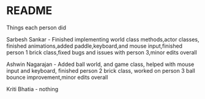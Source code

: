 # README #

Things each person did

Sarbesh Sankar - Finished implementing world class methods,actor classes, finished animations,added paddle,keyboard,and mouse input,finished person 1 brick class,fixed bugs and issues with person 3,minor edits overall


Ashwin Nagarajan - Added ball world, and game class, helped with mouse input and keyboard, finished person 2 brick class, worked on person 3 ball bounce improvement,minor edits overall


Kriti Bhatia - nothing